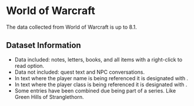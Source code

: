 # World of Warcraft

The data collected from World of Warcraft is up to 8.1. 

## Dataset Information

- Data included: notes, letters, books, and all items with a right-click to read option. 
- Data not included: quest text and NPC conversations. 
- In text where the player name is being referenced it is designated with <player>.
- In text where the player class is being referenced it is designated with <class>.
- Some entries have been combined due being part of a series. Like Green Hills of Stranglethorn.


